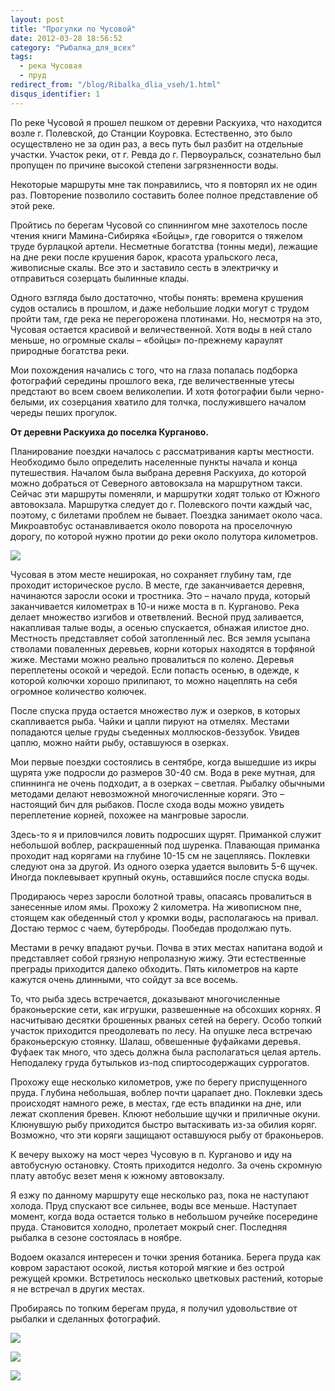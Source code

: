 ```yaml
---
layout: post
title: "Прогулки по Чусовой"
date: 2012-03-28 18:56:52
category: "Рыбалка_для_всех"
tags:
  - река Чусовая
  - пруд
redirect_from: "/blog/Ribalka_dlia_vseh/1.html"
disqus_identifier: 1
---
```

По реке Чусовой я прошел пешком от деревни Раскуиха, что находится возле
г. Полевской, до Станции Коуровка. Естественно, это было осуществлено не
за один раз, а весь путь был разбит на отдельные участки. Участок реки,
от г. Ревда до г. Первоуральск, сознательно был пропущен по причине
высокой степени загрязненности воды.

Некоторые маршруты мне так понравились, что я повторял их не один раз.
Повторение позволило составить более полное представление об этой реке. 

Пройтись по берегам Чусовой со спиннингом мне захотелось после чтения
книги Мамина-Сибиряка «Бойцы», где говорится о тяжелом труде бурлацкой
артели. Несметные богатства (тонны меди), лежащие на дне реки после
крушения барок, красота уральского леса, живописные скалы. Все это и
заставило сесть в электричку и отправиться созерцать былинные клады.

Одного взгляда было достаточно, чтобы понять: времена крушения судов
остались в прошлом, и даже небольшие лодки могут с трудом пройти там,
где река не перегорожена плотинами. Но, несмотря на это, Чусовая
остается красивой и величественной. Хотя воды в ней стало меньше, но
огромные скалы – «бойцы» по-прежнему караулят природные богатства реки. 

Мои похождения начались с того, что на глаза попалась подборка
фотографий середины прошлого века, где величественные утесы предстают во
всем своем великолепии. И хотя фотографии были черно-белыми, их
созерцания хватило для толчка, послужившего началом череды пеших
прогулок.

**От деревни Раскуиха до поселка Курганово.**

Планирование поездки началось с рассматривания карты местности.
Необходимо было определить населенные пункты начала и конца путешествия.
Началом была выбрана деревня Раскуиха, до которой можно добраться от
Северного автовокзала на маршрутном такси. Сейчас эти маршруты поменяли,
и маршрутки ходят только от Южного автовокзала. Маршрутка следует до г.
Полевского почти каждый час, поэтому, с билетами проблем не бывает.
Поездка занимает около часа. Микроавтобус останавливается около поворота
на проселочную дорогу, по которой нужно протии до реки около полутора
километров.

![](http://fishingguru.ru/uploads/images/00/00/01/2012/03/28/71356c.jpg)

Чусовая в этом месте неширокая, но сохраняет глубину там, где проходит
историческое русло. В месте, где заканчивается деревня, начинаются
заросли осоки и тростника. Это – начало пруда, который заканчивается
километрах в 10-и ниже моста в п. Курганово. Река делает множество
изгибов и ответвлений. Весной пруд заливается, накапливая талые воды, а
осенью спускается, обнажая илистое дно. Местность представляет собой
затопленный лес. Вся земля усыпана стволами поваленных деревьев, корни
которых находятся в торфяной жиже. Местами можно реально провалиться по
колено. Деревья переплетены осокой и чередой. Если попасть осенью, в
одежде, к которой колючки хорошо прилипают, то можно нацеплять на себя
огромное количество колючек.

После спуска пруда остается множество луж и озерков, в которых
скапливается рыба. Чайки и цапли пируют на отмелях. Местами попадаются
целые груды съеденных моллюсков-беззубок. Увидев цаплю, можно найти
рыбу, оставшуюся в озерках.

Мои первые поездки состоялись в сентябре, когда вышедшие из икры щурята
уже подросли до размеров 30-40 см. Вода в реке мутная, для спиннинга не
очень подходит, а в озерках – светлая. Рыбалку обычными методами делают
невозможной многочисленные коряги. Это – настоящий бич для рыбаков.
После схода воды можно увидеть переплетение корней, похожее на мангровые
заросли.

Здесь-то я и приловчился ловить подросших щурят. Приманкой служит
небольшой воблер, раскрашенный под шуренка. Плавающая приманка проходит
над корягами на глубине 10-15 см не зацепляясь. Поклевки следуют она за
другой. Из одного озерка удается выловить 5-6 щучек. Иногда поклевывает
крупный окунь, оставшийся после спуска воды.

Продираюсь через заросли болотной травы, опасаясь провалиться в
занесенные илом ямы. Прохожу 2 километра. На живописном пне, стоящем как
обеденный стол у кромки воды, располагаюсь на привал. Достаю термос с
чаем, бутерброды. Пообедав продолжаю путь.

Местами в речку впадают ручьи. Почва в этих местах напитана водой и
представляет собой грязную непролазную жижу. Эти естественные преграды
приходится далеко обходить. Пять километров на карте кажутся очень
длинными, что сойдут за все восемь.

То, что рыба здесь встречается, доказывают многочисленные браконьерские
сети, как игрушки, развешенные на обсохших корнях. Я насчитываю десятки
брошенных рваных сетей на берегу. Особо топкий участок приходится
преодолевать по лесу. На опушке леса встречаю браконьерскую стоянку.
Шалаш, обвешенные фуфайками деревья. Фуфаек так много, что здесь должна
была располагаться целая артель. Неподалеку груда бутыльков из-под
спиртосодержащих суррогатов.

Прохожу еще несколько километров, уже по берегу приспущенного пруда.
Глубина небольшая, воблер почти царапает дно. Поклевки здесь происходят
намного реже, в местах, где есть впадинки на дне, или лежат скопления
бревен. Клюют небольшие щучки и приличные окуни. Клюнувшую рыбу
приходится быстро вытаскивать из-за обилия коряг. Возможно, что эти
коряги защищают оставшуюся рыбу от браконьеров.

К вечеру выхожу на мост через Чусовую в п. Курганово и иду на автобусную
остановку. Стоять приходится недолго. За очень скромную плату автобус
везет меня к южному автовокзалу.

Я езжу по данному маршруту еще несколько раз, пока не наступают холода.
Пруд спускают все сильнее, воды все меньше. Наступает момент, когда вода
остается только в небольшом ручейке посередине пруда. Становится
холодно, пролетает мокрый снег. Последняя рыбалка в сезоне состоялась в
ноябре.

Водоем оказался интересен и точки зрения ботаника. Берега пруда как
ковром зарастают осокой, листья которой мягкие и без острой режущей
кромки. Встретилось несколько цветковых растений, которые я не встречал
в других местах.

Пробираясь по топким берегам пруда, я получил удовольствие от рыбалки и
сделанных фотографий.

![](http://fishingguru.ru/uploads/images/00/00/01/2012/03/28/968adb.jpg)

![](http://fishingguru.ru/uploads/images/00/00/01/2012/03/28/536389.jpg)

![](http://fishingguru.ru/uploads/images/00/00/01/2012/03/28/23dbaa.jpg)
